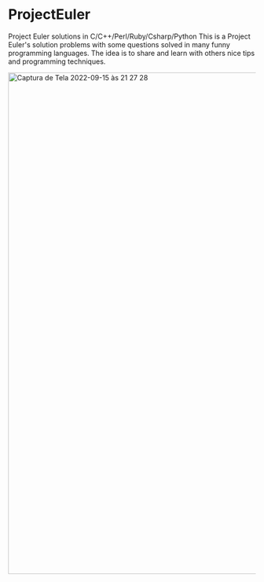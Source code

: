 # ProjectEuler
Project Euler solutions in C/C++/Perl/Ruby/Csharp/Python
This is a Project Euler's solution problems with some questions solved in many funny programming languages. The idea is to share and learn with others
nice tips and programming techniques.

<img width="1019" alt="Captura de Tela 2022-09-15 às 21 27 28" src="https://user-images.githubusercontent.com/10340501/190531266-2351e9d6-ff12-4da4-bb4a-8eb4125c1e85.png">
